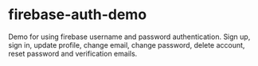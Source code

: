 # firebase-auth-demo
Demo for using firebase username and password authentication.  Sign up, sign in, update profile, change email, change password, delete account, reset password and verification emails.
